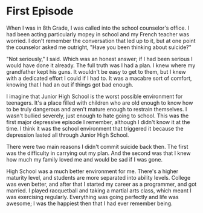# First Episode

When I was in 8th Grade, I was called into the school counselor's office. I had been acting particularly mopey in school and my French teacher was worried. I don't remember the conversation that led up to it, but at one point the counselor asked me outright, "Have you been thinking about suicide?"

"Not seriously," I said. Which was an honest answer; if I had been serious I would have done it already. The full truth was I had a plan. I knew where my grandfather kept his guns. It wouldn't be easy to get to them, but I knew with a dedicated effort I could if I had to. It was a macabre sort of comfort, knowing that I had an out if things got bad enough.

I imagine that Junior High School is the worst possible environment for teenagers. It's a place filled with children who are old enough to know how to be truly dangerous and aren't mature enough to restrain themselves. I wasn't bullied severely, just enough to hate going to school. This was the first major depressive episode I remember, although I didn't know it at the time. I think it was the school environment that triggered it because the depression lasted all through Junior High School.

There were two main reasons I didn't commit suicide back then. The first was the difficulty in carrying out my plan. And the second was that I knew how much my family loved me and would be sad if I was gone.

High School was a much better environment for me. There's a higher maturity level, and students are more separated into ability levels. College was even better, and after that I started my career as a programmer, and got married. I played racquetball and taking a martial arts class, which meant I was exercising regularly. Everything was going perfectly and life was awesome; I was the happiest then that I had ever remember being.
